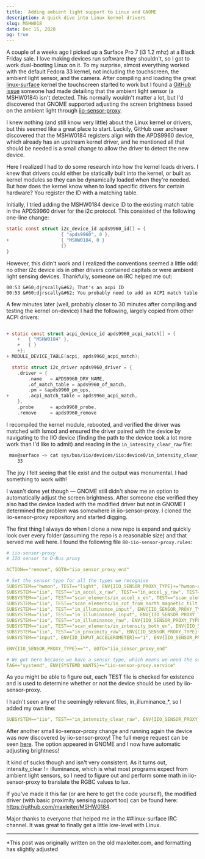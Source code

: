 ```yaml
---
title: 	Adding ambient light support to Linux and GNOME
description: A quick dive into Linux kernel drivers
slug: MSHW018
date: Dec 15, 2020
og: true
---
```


A couple of a weeks ago I picked up a Surface Pro 7 (i3 1.2 mhz) at a Black Friday sale. I love making devices run software they shouldn't, so I got to work dual-booting Linux on it. To my surprise, almost everything worked with the default Fedora 33 kernel, not including the touchscreen, the ambient light sensor, and the camera. After compiling and loading the great [linux-surface](https://github.com/linux-surface/linux-surface) kernel the touchscreen started to work but I found a [GitHub issue](https://github.com/linux-surface/linux-surface/issues/121) someone had made detailing that the ambient light sensor (a MSHW0184) isn't detected. This normally wouldn't matter a lot, but I'd discovered that GNOME supported adjusting the screen brightness based on the ambient light through [iio-sensor-proxy](https://gitlab.freedesktop.org/hadess/iio-sensor-proxy/).

I knew nothing (and still know very little) about the Linux kernel or drivers, but this seemed like a great place to start. Luckily, GitHub user archseer discovered that the MSHW0184 registers align with the APDS9960 device, which already has an upstream kernel driver, and he mentioned all that should be needed is a small change to allow the driver to detect the new device.

Here I realized I had to do some research into how the kernel loads drivers. I knew that drivers could either be statically built into the kernel, or built as kernel modules so they can be dynamically loaded when they're needed. But how does the kernel know when to load specific drivers for certain hardware? You register the ID with a matching table.

Initially, I tried adding the MSHW0184 device ID to the existing match table in the APDS9960 driver for the i2c protocol. This consisted of the following one-line change:

```c
static const struct i2c_device_id apds9960_id[] = {
                    { "apds9960", 0 },
+                   { "MSHW0184, 0 }
                    {}
}
```

However, this didn't work and I realized the conventions seemed a little odd: no other i2c device ids in other drivers contained capitals or were ambient light sensing devices. Thankfully, someone on IRC helped me out:

```
00:53 &#60;djrscally&#62; That's an acpi ID 
00:53 &#60;djrscally&#62; You probably need to add an ACPI match table
```

A few minutes later (well, probably closer to 30 minutes after compiling and testing the kernel on-device) I had the following, largely copied from other ACPI drivers:

```c

+ static const struct acpi_device_id apds9960_acpi_match[] = {
    +	{ "MSHW0184" },
    +	{ }
    +};
+ MODULE_DEVICE_TABLE(acpi, apds9960_acpi_match);

  static struct i2c_driver apds9960_driver = {
    .driver = {
        .name	= APDS9960_DRV_NAME,
        .of_match_table = apds9960_of_match,
        .pm	= &apds9960_pm_ops,
+       .acpi_match_table = apds9960_acpi_match,
    },
    .probe		= apds9960_probe,
    .remove		= apds9960_remove

```

I recompiled the kernel module, rebooted, and verified the driver was matched with lsmod and ensured the driver paired with the device by navigating to the IIO device (finding the path to the device took a lot more work than I'd like to admit) and reading in the `in_intensity_clear_raw` file:

```sh
 max@surface ~> cat sys/bus/iio/devices/iio:device0/in_intensity_clear_raw
    33
```

The joy I felt seeing that file exist and the output was monumental. I had something to work with!

I wasn't done yet though — GNOME still didn't show me an option to automatically adjust the screen brightness. After someone else verified they also had the device loaded with the modified driver but not in GNOME I determined the problem was somewhere in iio-sensor-proxy. I cloned the iio-sensor-proxy repository and started digging.

The first thing I always do when I clone a new repo is expand and quickly look over every folder (assuming the repo is a reasonable size) and that served me well here. I found the following file `80-iio-sensor-proxy.rules`:

```yml
# iio-sensor-proxy
# IIO sensor to D-Bus proxy

ACTION=="remove", GOTO="iio_sensor_proxy_end"

# Set the sensor type for all the types we recognise
SUBSYSTEM=="hwmon", TEST=="light", ENV{IIO_SENSOR_PROXY_TYPE}+="hwmon-als"
SUBSYSTEM=="iio", TEST=="in_accel_x_raw", TEST=="in_accel_y_raw", TEST=="in_accel_z_raw", ENV{IIO_SENSOR_PROXY_TYPE}+="iio-poll-accel"
SUBSYSTEM=="iio", TEST=="scan_elements/in_accel_x_en", TEST=="scan_elements/in_accel_y_en", TEST=="scan_elements/in_accel_z_en", ENV{IIO_SENSOR_PROXY_TYPE}+="iio-buffer-accel"
SUBSYSTEM=="iio", TEST=="scan_elements/in_rot_from_north_magnetic_tilt_comp_en", ENV{IIO_SENSOR_PROXY_TYPE}+="iio-buffer-compass"
SUBSYSTEM=="iio", TEST=="in_illuminance_input", ENV{IIO_SENSOR_PROXY_TYPE}+="iio-poll-als"
SUBSYSTEM=="iio", TEST=="in_illuminance0_input", ENV{IIO_SENSOR_PROXY_TYPE}+="iio-poll-als"
SUBSYSTEM=="iio", TEST=="in_illuminance_raw", ENV{IIO_SENSOR_PROXY_TYPE}+="iio-poll-als"
SUBSYSTEM=="iio", TEST=="scan_elements/in_intensity_both_en", ENV{IIO_SENSOR_PROXY_TYPE}+="iio-buffer-als"
SUBSYSTEM=="iio", TEST=="in_proximity_raw", ENV{IIO_SENSOR_PROXY_TYPE}+="iio-poll-proximity"
SUBSYSTEM=="input", ENV{ID_INPUT_ACCELEROMETER}=="1", ENV{IIO_SENSOR_PROXY_TYPE}+="input-accel"

ENV{IIO_SENSOR_PROXY_TYPE}=="", GOTO="iio_sensor_proxy_end"

# We got here because we have a sensor type, which means we need the service
TAG+="systemd", ENV{SYSTEMD_WANTS}+="iio-sensor-proxy.service"
```

As you might be able to figure out, each TEST file is checked for existence and is used to determine whether or not the device should be used by iio-sensor-proxy.

I hadn't seen any of the seemingly relevant files, in_illuminance_*, so I added my own line:

```yml
SUBSYSTEM=="iio", TEST=="in_intensity_clear_raw", ENV{IIO_SENSOR_PROXY_TYPE}+="iio-poll-als"
```

After another small iio-sensor-proxy change and running again the device was now discovered by iio-sensor-proxy! The full merge request can be seen [here](https://gitlab.freedesktop.org/hadess/iio-sensor-proxy/-/merge_requests/319). The option appeared in GNOME and I now have automatic adjusting brightness!

It kind of sucks though and isn't very consistent. As it turns out, intensity_clear != illuminance, which is what most programs expect from ambient light sensors, so I need to figure out and perform some math in iio-sensor-proxy to translate the RGBC values to lux.

If you've made it this far (or are here to get the code yourself), the modified driver (with basic proximity sensing support too) can be found here: https://github.com/maxleiter/MSHW0184.

Major thanks to everyone that helped me in the ##linux-surface IRC channel. It was great to finally get a little low-level with Linux. 

---
*This post was originally written on the old maxleiter.com, and formatting has slightly adjusted